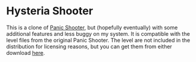 # Hysteria Shooter
This is a clone of [Panic Shooter](https://ochacha.itch.io/panic-shooter), but (hopefully eventually) with some additional features and less buggy on my system. It is compatible with the level files from the original Panic Shooter. The level are not included in the distribution for licensing reasons, but you can get them from either download [here](https://ochacha.itch.io/panic-shooter/purchase).
